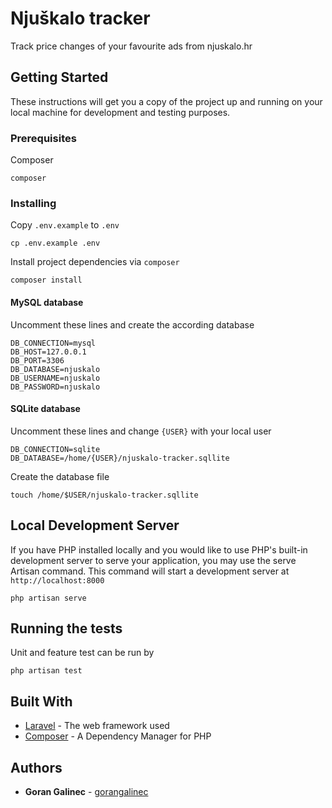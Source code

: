 # Njuškalo tracker

Track price changes of your favourite ads from njuskalo.hr

## Getting Started

These instructions will get you a copy of the project up and running on your local machine for development and testing purposes.

### Prerequisites

Composer

```
composer
```

### Installing

Copy `.env.example` to `.env`

```
cp .env.example .env
```

Install project dependencies via `composer`

```
composer install
```

#### MySQL database

Uncomment these lines and create the according database

```
DB_CONNECTION=mysql
DB_HOST=127.0.0.1
DB_PORT=3306
DB_DATABASE=njuskalo
DB_USERNAME=njuskalo
DB_PASSWORD=njuskalo
```

#### SQLite database

Uncomment these lines and change `{USER}` with your local user

```
DB_CONNECTION=sqlite
DB_DATABASE=/home/{USER}/njuskalo-tracker.sqllite
```

Create the database file

```
touch /home/$USER/njuskalo-tracker.sqllite
```

## Local Development Server
If you have PHP installed locally and you would like to use PHP's built-in development server to serve your application,
you may use the serve Artisan command. This command will start a development server at `http://localhost:8000`
```
php artisan serve
```

## Running the tests

Unit and feature test can be run by

```
php artisan test
```

## Built With

* [Laravel](https://laravel.com/) - The web framework used
* [Composer](https://getcomposer.org/) - A Dependency Manager for PHP

## Authors

* **Goran Galinec** - [gorangalinec](https://github.com/gorangalinec)

